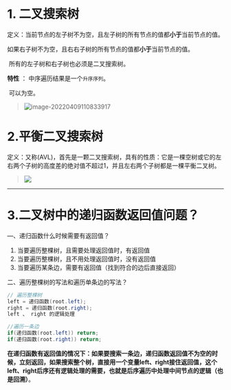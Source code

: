# 1. 二叉搜索树

定义：当前节点的左子树不为空，且左子树的所有节点的值都**小于**当前节点的值。

​			如果右子树不为空，且右右子树的所有节点的值都**小于**当前节点的值。

​			所有的左子树和右子树也必须是二叉搜索树。

**特性** ： 中序遍历结果是一个`升序序列`。

​			 可以为空。

> ![image-20220409110833917](https://raw.githubusercontent.com/biienu/typora-image-location/master/typora-image/202204091844004.png)

# 2.平衡二叉搜索树

定义：又称(AVL)，首先是一颗二叉搜索树，具有的性质：它是一棵空树或它的左右两个子树的高度差的绝对值不超过1，并且左右两个子树都是一棵平衡二叉树。

> ![](https://raw.githubusercontent.com/biienu/typora-image-location/master/typora-image/202204091109497.png)



***

# 3.二叉树中的递归函数返回值问题？

—、递归函数什么时候需要有返回值？

1. 当要遍历整棵树，且需要处理返回值时，有返回值
2. 当要遍历整棵树，且不用处理返回值时，没有返回值
3. 当要遍历某条边，需要有返回值（找到符合的边后直接返回）

二、遍历整棵树的写法和遍历单条边的写法？

```java
// 遍历整棵树
left = 递归函数(root.left);
right = 递归函数(root.right);
left 、 right 的逻辑处理
```

```java
//遍历一条边
if(递归函数(root.left)) return;
if(递归函数(root.right)) return;
```



**在递归函数有返回值的情况下：如果要搜索一条边，递归函数返回值不为空的时候，立刻返回，如果搜索整个树，直接用一个变量left、right接住返回值，这个left、right后序还有逻辑处理的需要，也就是后序遍历中处理中间节点的逻辑（也是回溯）**。

